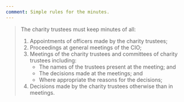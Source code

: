 ```yaml
---
comment: Simple rules for the minutes.
---
```


> The charity trustees must keep minutes of all:
>
> 1. Appointments of officers made by the charity trustees;
> 2. Proceedings at general meetings of the CIO;
> 3. Meetings of the charity trustees and committees of charity trustees
>    including:
>    - The names of the trustees present at the meeting; and
>    - The decisions made at the meetings; and
>    - Where appropriate the reasons for the decisions;
> 4. Decisions made by the charity trustees otherwise than in meetings.

